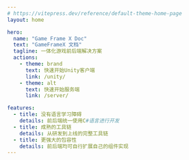 ```yaml
---
# https://vitepress.dev/reference/default-theme-home-page
layout: home

hero:
  name: "Game Frame X Doc"
  text: "GameFrameX 文档"
  tagline: 一体化游戏前后端解决方案
  actions:
    - theme: brand
      text: 快速开始Unity客户端
      link: /unity/
    - theme: alt
      text: 快速开始服务端
      link: /server/

features:
  - title: 没有语言学习障碍
    details: 前后端统一使用C#语言进行开发
  - title: 成熟的工具链
    details: 从研发到上线的完整工具链
  - title: 更强大的包容性
    details: 前后端均可自行扩展自己的组件实现
---
```


